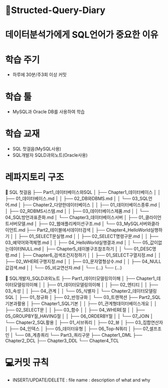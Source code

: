 # 📓Structed-Query-Diary

# 데이터분석가에게 SQL언어가 중요한 이유


# 학습 주기
- 하루에 30분/주3회 이상 커밋

# 학습 툴
- MySQL과 Oracle DB를 사용하여 학습

# 학습 교재
- SQL 첫걸음(MySQL사용)
- SQL개발자 SQLD과외노트(Oracle사용)
  
# 레파지토리 구조
📂 SQL 첫걸음
├── Part1_데이터베이스와SQL
│   ├── Chapter1_데이터베이스
│   │   ├── 01_데이터베이스.md
│   │   ├── 02_DB와DBMS.md
│   │   └── 03_SQL언어.md
│   ├── Chapter2_다양한데이터베이스
│   │   ├── 01_데이터베이스종류.md
│   │   ├── 02_RDBMS시스템.md
│   │   ├── 03_데이터베이스제품.md
│   │   └── 04_SQL방언과표준화.md
│   └── Chapter3_데이터베이스서버
│       ├── 01_클라이언트서버모델.md
│       ├── 02_웹애플리케이션구조.md
│       └── 03_MySQL서버와클라이언트.md
├── Part2_테이블에서데이터검색
│   ├── Chapter4_HelloWorld실행하기
│   │   ├── 01_SELECT문실행.md
│   │   ├── 02_SELECT명령구문.md
│   │   ├── 03_예약어와객체명.md
│   │   ├── 04_HelloWorld실행결과.md
│   │   └── 05_값이없는데이터NULL.md
│   ├── Chapter5_테이블구조참조하기
│   │   └── 01_DESC명령.md
│   ├── Chapter6_검색조건지정하기
│   │   ├── 01_SELECT구열지정.md
│   │   ├── 02_WHERE구행지정.md
│   │   ├── 03_문자열형상수.md
│   │   ├── 04_NULL값검색.md
│   │   └── 05_비교연산자.md
│   └── (...)
└── (...)


📂 SQL개발자_SQLD과외노트
├── Part1_데이터모델링의이해
│   ├── Chapter1_데이터모델링의이해
│   │   ├── 01_데이터모델링의이해
│   │   ├── 02_엔티티
│   │   ├── 03_속성
│   │   ├── 04_관계
│   │   └── 05_식별자
│   └── Chapter2_데이터모델링SQL
│       ├── 01_정규화
│       ├── 02_반정규화
│       └── 03_트랜잭션
├── Part2_SQL기본과활용
│   ├── Chapter1_SQL기본
│   │   ├── 01_관계형데이터베이스개요
│   │   ├── 02_SELECT문
│   │   ├── 03_함수
│   │   ├── 04_WHERE절
│   │   ├── 05_GROUPBY절_HAVING절
│   │   ├── 06_ORDERBY절
│   │   └── 07_JOIN
│   └── Chapter2_SQL활용
│       ├── 01_서브쿼리
│       ├── 02_뷰
│       ├── 03_집합연산자
│       ├── 04_인덱스
│       ├── 05_데이터유형
│       ├── 06_Top-N쿼리
│       ├── 07_셀프조인
│       └── 08_계층쿼리
└── Part3_쿼리구문
    ├── Chapter1_DML
    ├── Chapter2_DCL
    ├── Chapter3_DDL
    └── Chapter4_TCL



# 💻커밋 규칙
- INSERT/UPDATE/DELETE : file name : description of what and why
